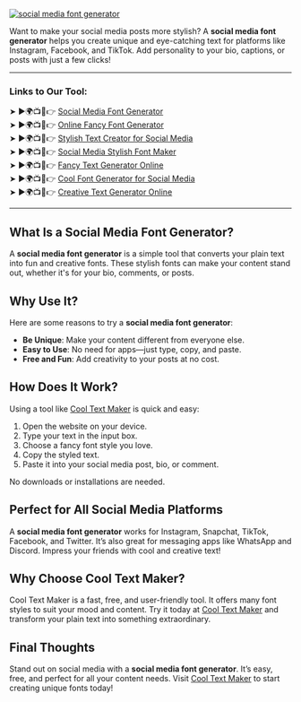 [![social media font generator](https://blogger.googleusercontent.com/img/b/R29vZ2xl/AVvXsEgFPDhRwta1WDZ755-sUTnLu2NXl5oi_aDatNsM1PwcCQZHsvYzKxdH0X3K_Zozaka1osvZ2v5NC1CCtTSJKODzOralgGXBIoPjIkh3NSFAWU7zulucsteS144Q-ZbEb4FQRdMr2SrGz6VOy3HEl2yyS6m5xjjowb-TmBQpZYbS_PPaK7x7ucNzb2GZvCFr/w640-h476-rw/Cool%20Text%20Maker.webp)](https://www.cooltextmaker.com/)

Want to make your social media posts more stylish? A **social media font generator** helps you create unique and eye-catching text for platforms like Instagram, Facebook, and TikTok. Add personality to your bio, captions, or posts with just a few clicks!  

---

### Links to Our Tool:  
➤ ►🌍📺📱👉 [Social Media Font Generator](https://www.cooltextmaker.com/)  
➤ ►🌍📺📱👉 [Online Fancy Font Generator](https://www.cooltextmaker.com/)  
➤ ►🌍📺📱👉 [Stylish Text Creator for Social Media](https://www.cooltextmaker.com/)  
➤ ►🌍📺📱👉 [Social Media Stylish Font Maker](https://www.cooltextmaker.com/)  
➤ ►🌍📺📱👉 [Fancy Text Generator Online](https://www.cooltextmaker.com/)  
➤ ►🌍📺📱👉 [Cool Font Generator for Social Media](https://www.cooltextmaker.com/)  
➤ ►🌍📺📱👉 [Creative Text Generator Online](https://www.cooltextmaker.com/)  

---

## What Is a Social Media Font Generator?  
A **social media font generator** is a simple tool that converts your plain text into fun and creative fonts. These stylish fonts can make your content stand out, whether it's for your bio, comments, or posts.  

## Why Use It?  
Here are some reasons to try a **social media font generator**:  
- **Be Unique**: Make your content different from everyone else.  
- **Easy to Use**: No need for apps—just type, copy, and paste.  
- **Free and Fun**: Add creativity to your posts at no cost.  

## How Does It Work?  
Using a tool like [Cool Text Maker](https://www.cooltextmaker.com/) is quick and easy:  
1. Open the website on your device.  
2. Type your text in the input box.  
3. Choose a fancy font style you love.  
4. Copy the styled text.  
5. Paste it into your social media post, bio, or comment.  

No downloads or installations are needed.  

## Perfect for All Social Media Platforms  
A **social media font generator** works for Instagram, Snapchat, TikTok, Facebook, and Twitter. It’s also great for messaging apps like WhatsApp and Discord. Impress your friends with cool and creative text!  

## Why Choose Cool Text Maker?  
Cool Text Maker is a fast, free, and user-friendly tool. It offers many font styles to suit your mood and content. Try it today at [Cool Text Maker](https://www.cooltextmaker.com/) and transform your plain text into something extraordinary.  

## Final Thoughts  
Stand out on social media with a **social media font generator**. It’s easy, free, and perfect for all your content needs. Visit [Cool Text Maker](https://www.cooltextmaker.com/) to start creating unique fonts today!  
